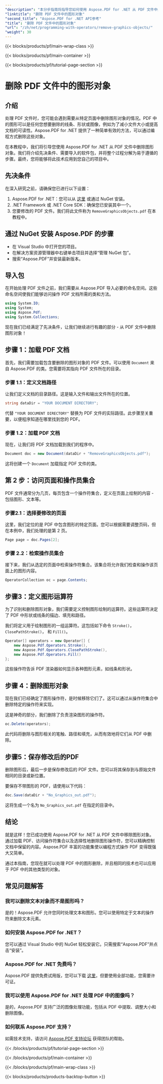 ```yaml
---
"description": "本分步指南将指导您如何使用 Aspose.PDF for .NET 从 PDF 文件中删除图形对象。简化您的 PDF 操作任务。"
"linktitle": "删除 PDF 文件中的图形对象"
"second_title": "Aspose.PDF for .NET API参考"
"title": "删除 PDF 文件中的图形对象"
"url": "/zh/net/programming-with-operators/remove-graphics-objects/"
"weight": 30
---
```


{{< blocks/products/pf/main-wrap-class >}}

{{< blocks/products/pf/main-container >}}

{{< blocks/products/pf/tutorial-page-section >}}

# 删除 PDF 文件中的图形对象

## 介绍

处理 PDF 文件时，您可能会遇到需要从特定页面中删除图形对象的情况。PDF 中的图形可以是任何您想要删除的线条、形状或图像，例如为了减小文件大小或提高文档的可读性。Aspose.PDF for .NET 提供了一种简单有效的方法，可以通过编程方式删除这些对象。

在本教程中，我们将引导您使用 Aspose.PDF for .NET 从 PDF 文件中删除图形对象。我们将介绍先决条件、需要导入的软件包，并将整个过程分解为易于遵循的步骤。最终，您将能够将此技术应用到您自己的项目中。

## 先决条件

在深入研究之前，请确保您已进行以下设置：

1. Aspose.PDF for .NET：您可以从 [这里](https://releases.aspose.com/pdf/net/) 或通过 NuGet 安装。
2. .NET Framework 或 .NET Core SDK：确保您已安装其中一个。
3. 您要修改的 PDF 文件。我们将此文件称为 `RemoveGraphicsObjects.pdf` 在本教程中。

## 通过 NuGet 安装 Aspose.PDF 的步骤

- 在 Visual Studio 中打开您的项目。
- 在解决方案资源管理器中右键单击项目并选择“管理 NuGet 包”。
- 搜索“Aspose.PDF”并安装最新版本。
  
## 导入包

在开始处理 PDF 文件之前，我们需要从 Aspose.PDF 导入必要的命名空间。这些命名空间使我们能够访问操作 PDF 文档所需的类和方法。

```csharp
using System.IO;
using System;
using Aspose.Pdf;
using System.Collections;
```

现在我们已经满足了先决条件，让我们继续进行有趣的部分 - 从 PDF 文件中删除图形对象！

## 步骤 1：加载 PDF 文档

首先，我们需要加载包含要删除的图形对象的 PDF 文件。可以使用 `Document` 来自 Aspose.PDF 的类。您需要将其指向 PDF 文件所在的目录。

### 步骤 1.1：定义文档路径

让我们定义文档的目录路径。这是输入文件和输出文件所在的位置。

```csharp
string dataDir = "YOUR DOCUMENT DIRECTORY";
```

代替 `"YOUR DOCUMENT DIRECTORY"` 替换为 PDF 文件的实际路径。此步骤至关重要，以便程序知道在哪里找到您的 PDF。

### 步骤 1.2：加载 PDF 文档

现在，让我们将 PDF 文档加载到我们的程序中。

```csharp
Document doc = new Document(dataDir + "RemoveGraphicsObjects.pdf");
```

这将创建一个 `Document` 加载指定 PDF 文件的类。

## 第 2 步：访问页面和操作员集合

PDF 文件通常分为几页，每页包含一个操作符集合，定义在页面上绘制的内容 - 包括图形、文本等。

### 步骤2.1：选择要修改的页面

这里，我们定位的是 PDF 中包含图形的特定页面。您可以根据需要调整页码，但在本例中，我们处理的是第 2 页。

```csharp
Page page = doc.Pages[2];
```

### 步骤 2.2：检索操作员集合

接下来，我们从选定的页面中检索操作符集合。该集合将允许我们检查和操作该页面上的图形内容。

```csharp
OperatorCollection oc = page.Contents;
```

## 步骤3：定义图形运算符

为了识别和删除图形对象，我们需要定义控制图形绘制的运算符。这些运算符决定了 PDF 中形状或线条的描边、填充和路径。

我们将定义用于绘制图形的一组运算符。这包括如下命令 `Stroke()`， `ClosePathStroke()`， 和 `Fill()`。

```csharp
Operator[] operators = new Operator[] {
    new Aspose.Pdf.Operators.Stroke(),
    new Aspose.Pdf.Operators.ClosePathStroke(),
    new Aspose.Pdf.Operators.Fill()
};
```

这些操作符告诉 PDF 渲染器如何显示各种图形元素，如线条和形状。

## 步骤 4：删除图形对象

现在我们已经确定了图形操作符，是时候移除它们了。这可以通过从操作符集合中删除特定的操作符来实现。

这是神奇的部分，我们删除了负责渲染图形的操作符。

```csharp
oc.Delete(operators);
```

此代码将删除与图形相关的笔触、路径和填充，从而有效地将它们从 PDF 中删除。

## 步骤5：保存修改后的PDF

删除图形后，最后一步是保存修改后的 PDF 文件。您可以将其保存到与原始文件相同的目录或新位置。

要保存不带图形的 PDF，请使用以下代码：

```csharp
doc.Save(dataDir + "No_Graphics_out.pdf");
```

这将生成一个名为 `No_Graphics_out.pdf` 在指定的目录中。

## 结论

就是这样！您已成功使用 Aspose.PDF for .NET 从 PDF 文件中移除图形对象。通过加载 PDF、访问操作符集合以及选择性地删除图形操作符，您可以精确控制文档中保留的内容。Aspose.PDF 丰富的功能集使以编程方式操作 PDF 变得既强大又简单。

通过本指南，您现在就可以处理 PDF 中的图形删除，并且相同的技术也可以应用于 PDF 中的其他类型的对象。

## 常见问题解答

### 我可以删除文本对象而不是图形吗？

是的！Aspose.PDF 允许您同时处理文本和图形。您可以使用特定于文本的操作符来删除文本元素。

### 如何安装 Aspose.PDF for .NET？

您可以通过 Visual Studio 中的 NuGet 轻松安装它。只需搜索“Aspose.PDF”并点击“安装”。

### Aspose.PDF for .NET 免费吗？

Aspose.PDF 提供免费试用版，您可以下载 [这里](https://releases.aspose.com/)，但要使用全部功能，您需要许可证。

### 我可以使用 Aspose.PDF for .NET 处理 PDF 中的图像吗？

是的，Aspose.PDF 支持广泛的图像处理功能，包括从 PDF 中提取、调整大小和删除图像。

### 如何联系 Aspose.PDF 支持？

如需技术支持，请访问 [Aspose.PDF 支持论坛](https://forum.aspose.com/c/pdf/10) 获得团队的帮助。

{{< /blocks/products/pf/tutorial-page-section >}}

{{< /blocks/products/pf/main-container >}}

{{< /blocks/products/pf/main-wrap-class >}}

{{< blocks/products/products-backtop-button >}}